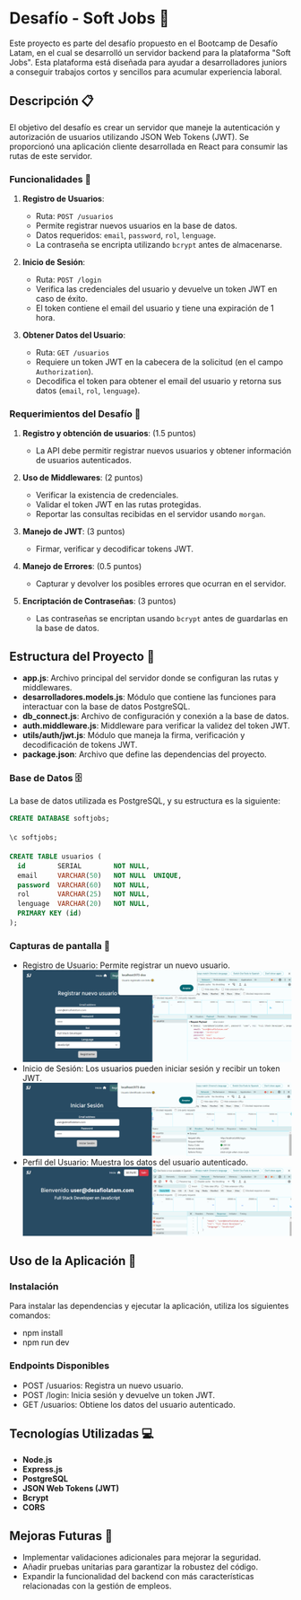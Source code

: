 # Desafío - Soft Jobs 🚀

Este proyecto es parte del desafío propuesto en el Bootcamp de Desafío Latam, en el cual se desarrolló un servidor backend para la plataforma "Soft Jobs". Esta plataforma está diseñada para ayudar a desarrolladores juniors a conseguir trabajos cortos y sencillos para acumular experiencia laboral.

## Descripción 📋

El objetivo del desafío es crear un servidor que maneje la autenticación y autorización de usuarios utilizando JSON Web Tokens (JWT). Se proporcionó una aplicación cliente desarrollada en React para consumir las rutas de este servidor.

### Funcionalidades 🔧

1. **Registro de Usuarios**:
   - Ruta: `POST /usuarios`
   - Permite registrar nuevos usuarios en la base de datos.
   - Datos requeridos: `email`, `password`, `rol`, `lenguage`.
   - La contraseña se encripta utilizando `bcrypt` antes de almacenarse.

2. **Inicio de Sesión**:
   - Ruta: `POST /login`
   - Verifica las credenciales del usuario y devuelve un token JWT en caso de éxito.
   - El token contiene el email del usuario y tiene una expiración de 1 hora.

3. **Obtener Datos del Usuario**:
   - Ruta: `GET /usuarios`
   - Requiere un token JWT en la cabecera de la solicitud (en el campo `Authorization`).
   - Decodifica el token para obtener el email del usuario y retorna sus datos (`email`, `rol`, `lenguage`).

### Requerimientos del Desafío 🎯

1. **Registro y obtención de usuarios**: (1.5 puntos)
   - La API debe permitir registrar nuevos usuarios y obtener información de usuarios autenticados.

2. **Uso de Middlewares**: (2 puntos)
   - Verificar la existencia de credenciales.
   - Validar el token JWT en las rutas protegidas.
   - Reportar las consultas recibidas en el servidor usando `morgan`.

3. **Manejo de JWT**: (3 puntos)
   - Firmar, verificar y decodificar tokens JWT.

4. **Manejo de Errores**: (0.5 puntos)
   - Capturar y devolver los posibles errores que ocurran en el servidor.

5. **Encriptación de Contraseñas**: (3 puntos)
   - Las contraseñas se encriptan usando `bcrypt` antes de guardarlas en la base de datos.

## Estructura del Proyecto 📂

- **app.js**: Archivo principal del servidor donde se configuran las rutas y middlewares.
- **desarrolladores.models.js**: Módulo que contiene las funciones para interactuar con la base de datos PostgreSQL.
- **db_connect.js**: Archivo de configuración y conexión a la base de datos.
- **auth.middleware.js**: Middleware para verificar la validez del token JWT.
- **utils/auth/jwt.js**: Módulo que maneja la firma, verificación y decodificación de tokens JWT.
- **package.json**: Archivo que define las dependencias del proyecto.

### Base de Datos 🗄️

La base de datos utilizada es PostgreSQL, y su estructura es la siguiente:

```sql
CREATE DATABASE softjobs;

\c softjobs;

CREATE TABLE usuarios (
  id        SERIAL        NOT NULL,
  email     VARCHAR(50)   NOT NULL  UNIQUE,
  password  VARCHAR(60)   NOT NULL,
  rol       VARCHAR(25)   NOT NULL,
  lenguage  VARCHAR(20)   NOT NULL,
  PRIMARY KEY (id)
);
```

### Capturas de pantalla 📸

- Registro de Usuario: Permite registrar un nuevo usuario.
![Registro de Usuario](./screenshot1.png)
- Inicio de Sesión: Los usuarios pueden iniciar sesión y recibir un token JWT.
![Inicio de Sesión](./screenshot2.png)
- Perfil del Usuario: Muestra los datos del usuario autenticado.
![Perfil del Usuario](./screenshot3.png)

## Uso de la Aplicación 🚀

### Instalación

Para instalar las dependencias y ejecutar la aplicación, utiliza los siguientes comandos:
- npm install
- npm run dev

### Endpoints Disponibles

- POST /usuarios: Registra un nuevo usuario.
- POST /login: Inicia sesión y devuelve un token JWT.
- GET /usuarios: Obtiene los datos del usuario autenticado.

## Tecnologías Utilizadas 💻

- **Node.js**
- **Express.js**
- **PostgreSQL**
- **JSON Web Tokens (JWT)**
- **Bcrypt**
- **CORS**

## Mejoras Futuras 🚀

- Implementar validaciones adicionales para mejorar la seguridad.
- Añadir pruebas unitarias para garantizar la robustez del código.
- Expandir la funcionalidad del backend con más características relacionadas con la gestión de empleos.